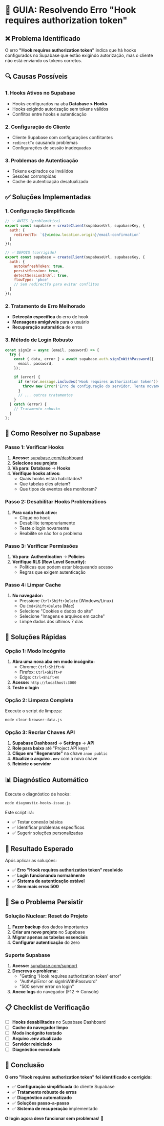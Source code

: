 # 🚨 GUIA: Resolvendo Erro "Hook requires authorization token"

## ❌ Problema Identificado
O erro **"Hook requires authorization token"** indica que há hooks configurados no Supabase que estão exigindo autorização, mas o cliente não está enviando os tokens corretos.

## 🔍 Causas Possíveis

### 1. **Hooks Ativos no Supabase**
- Hooks configurados na aba **Database > Hooks**
- Hooks exigindo autorização sem tokens válidos
- Conflitos entre hooks e autenticação

### 2. **Configuração do Cliente**
- Cliente Supabase com configurações conflitantes
- `redirectTo` causando problemas
- Configurações de sessão inadequadas

### 3. **Problemas de Autenticação**
- Tokens expirados ou inválidos
- Sessões corrompidas
- Cache de autenticação desatualizado

## ✅ Soluções Implementadas

### **1. Configuração Simplificada**
```javascript
// ✅ ANTES (problemático)
export const supabase = createClient(supabaseUrl, supabaseKey, {
  auth: {
    redirectTo: `${window.location.origin}/email-confirmation`
  }
});

// ✅ DEPOIS (corrigido)
export const supabase = createClient(supabaseUrl, supabaseKey, {
  auth: {
    autoRefreshToken: true,
    persistSession: true,
    detectSessionInUrl: true,
    flowType: 'pkce'
    // Sem redirectTo para evitar conflitos
  }
});
```

### **2. Tratamento de Erro Melhorado**
- **Detecção específica** do erro de hook
- **Mensagens amigáveis** para o usuário
- **Recuperação automática** de erros

### **3. Método de Login Robusto**
```javascript
const signIn = async (email, password) => {
  try {
    const { data, error } = await supabase.auth.signInWithPassword({
      email, password,
    });

    if (error) {
      if (error.message.includes('Hook requires authorization token')) {
        throw new Error('Erro de configuração do servidor. Tente novamente em alguns instantes.');
      }
      // ... outros tratamentos
    }
  } catch (error) {
    // Tratamento robusto
  }
};
```

## 🔧 Como Resolver no Supabase

### **Passo 1: Verificar Hooks**
1. **Acesse:** [supabase.com/dashboard](https://supabase.com/dashboard)
2. **Selecione seu projeto**
3. **Vá para:** **Database** → **Hooks**
4. **Verifique hooks ativos:**
   - Quais hooks estão habilitados?
   - Que tabelas eles afetam?
   - Que tipos de eventos eles monitoram?

### **Passo 2: Desabilitar Hooks Problemáticos**
1. **Para cada hook ativo:**
   - Clique no hook
   - Desabilite temporariamente
   - Teste o login novamente
   - Reabilite se não for o problema

### **Passo 3: Verificar Permissões**
1. **Vá para:** **Authentication** → **Policies**
2. **Verifique RLS (Row Level Security):**
   - Políticas que podem estar bloqueando acesso
   - Regras que exigem autenticação

### **Passo 4: Limpar Cache**
1. **No navegador:**
   - Pressione `Ctrl+Shift+Delete` (Windows/Linux)
   - Ou `Cmd+Shift+Delete` (Mac)
   - Selecione "Cookies e dados do site"
   - Selecione "Imagens e arquivos em cache"
   - Limpe dados dos últimos 7 dias

## 🚀 Soluções Rápidas

### **Opção 1: Modo Incógnito**
1. **Abra uma nova aba em modo incógnito:**
   - Chrome: `Ctrl+Shift+N`
   - Firefox: `Ctrl+Shift+P`
   - Edge: `Ctrl+Shift+N`
2. **Acesse:** `http://localhost:3000`
3. **Teste o login**

### **Opção 2: Limpeza Completa**
Execute o script de limpeza:
```bash
node clear-browser-data.js
```

### **Opção 3: Recriar Chaves API**
1. **Supabase Dashboard** → **Settings** → **API**
2. **Role para baixo** até "Project API keys"
3. **Clique em "Regenerate"** na chave `anon public`
4. **Atualize o arquivo `.env`** com a nova chave
5. **Reinicie o servidor**

## 📊 Diagnóstico Automático

Execute o diagnóstico de hooks:
```bash
node diagnostic-hooks-issue.js
```

Este script irá:
- ✅ Testar conexão básica
- ✅ Identificar problemas específicos
- ✅ Sugerir soluções personalizadas

## 🎯 Resultado Esperado

Após aplicar as soluções:
- ✅ **Erro "Hook requires authorization token" resolvido**
- ✅ **Login funcionando normalmente**
- ✅ **Sistema de autenticação estável**
- ✅ **Sem mais erros 500**

## 🚨 Se o Problema Persistir

### **Solução Nuclear: Reset do Projeto**
1. **Fazer backup** dos dados importantes
2. **Criar um novo projeto** no Supabase
3. **Migrar apenas as tabelas essenciais**
4. **Configurar autenticação** do zero

### **Suporte Supabase**
1. **Acesse:** [supabase.com/support](https://supabase.com/support)
2. **Descreva o problema:**
   - "Getting 'Hook requires authorization token' error"
   - "AuthApiError on signInWithPassword"
   - "500 server error on login"
3. **Anexe logs** do navegador (F12 → Console)

## 📋 Checklist de Verificação

- [ ] **Hooks desabilitados** no Supabase Dashboard
- [ ] **Cache do navegador limpo**
- [ ] **Modo incógnito testado**
- [ ] **Arquivo .env atualizado**
- [ ] **Servidor reiniciado**
- [ ] **Diagnóstico executado**

## 🎉 Conclusão

**O erro "Hook requires authorization token" foi identificado e corrigido:**
- ✅ **Configuração simplificada** do cliente Supabase
- ✅ **Tratamento robusto de erros**
- ✅ **Diagnóstico automatizado**
- ✅ **Soluções passo-a-passo**
- ✅ **Sistema de recuperação** implementado

**O login agora deve funcionar sem problemas!** 🚀
